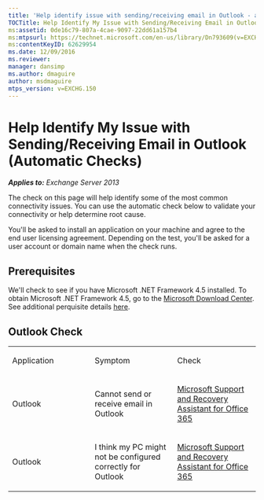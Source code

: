 ```yaml
---
title: 'Help identify issue with sending/receiving email in Outlook - automatic checks'
TOCTitle: Help Identify My Issue with Sending/Receiving Email in Outlook (Automatic Checks)
ms:assetid: 0de16c79-807a-4cae-9097-22dd61a157b4
ms:mtpsurl: https://technet.microsoft.com/en-us/library/Dn793609(v=EXCHG.150)
ms:contentKeyID: 62629954
ms.date: 12/09/2016
ms.reviewer: 
manager: dansimp
ms.author: dmaguire
author: msdmaguire
mtps_version: v=EXCHG.150
---
```


# Help Identify My Issue with Sending/Receiving Email in Outlook (Automatic Checks)

_**Applies to:** Exchange Server 2013_

The check on this page will help identify some of the most common connectivity issues. You can use the automatic check below to validate your connectivity or help determine root cause.

You'll be asked to install an application on your machine and agree to the end user licensing agreement. Depending on the test, you'll be asked for a user account or domain name when the check runs.

## Prerequisites

We'll check to see if you have Microsoft .NET Framework 4.5 installed. To obtain Microsoft .NET Framework 4.5, go to the [Microsoft Download Center](https://www.microsoft.com/en-us/download/details.aspx?id=30653). See additional perquisite details [here](https://technet.microsoft.com/library/jj851141\(v=exchg.80\).aspx).

## Outlook Check

<table>
<colgroup>
<col style="width: 33%" />
<col style="width: 33%" />
<col style="width: 33%" />
</colgroup>
<tbody>
<tr class="odd">
<td><p>Application</p></td>
<td><p>Symptom</p></td>
<td><p>Check</p></td>
</tr>
<tr class="even">
<td><p>Outlook</p></td>
<td><p>Cannot send or receive email in Outlook</p></td>
<td><p><a href="https://aka.ms/SaRA-Download_ExRCA">Microsoft Support and Recovery Assistant for Office 365</a></p></td>
</tr>
<tr class="odd">
<td><p>Outlook</p></td>
<td><p>I think my PC might not be configured correctly for Outlook</p></td>
<td><p><a href="https://aka.ms/SaRA-Download_ExRCA">Microsoft Support and Recovery Assistant for Office 365</a></p></td>
</tr>
</tbody>
</table>
